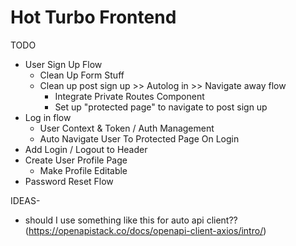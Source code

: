 # Hot Turbo Frontend

TODO
* User Sign Up Flow
    * Clean Up Form Stuff
    * Clean up post sign up >> Autolog in >> Navigate away flow
        * Integrate Private Routes Component
        * Set up "protected page" to navigate to post sign up
* Log in flow
    * User Context & Token / Auth Management
    * Auto Navigate User To Protected Page On Login  
* Add Login / Logout to Header
* Create User Profile Page
    * Make Profile Editable
* Password Reset Flow


IDEAS-
* should I use something like this for auto api client?? (https://openapistack.co/docs/openapi-client-axios/intro/)